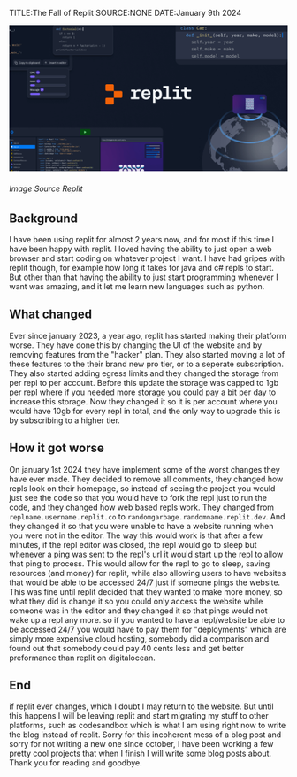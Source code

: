 TITLE:The Fall of Replit
SOURCE:NONE
DATE:January 9th 2024


![image from replit about what they think their platform is](/static/4/ogBanner.webp)
###### Image Source Replit

## Background
I have been using replit for almost 2 years now, and for most if this time I have been happy with replit. I loved having the ability to just open a web browser and start coding on whatever project I want. I have had gripes with replit though, for example how long it takes for java and c# repls to start.  But other than that having the ability to just start programming whenever I want was amazing, and it let me learn new languages such as python.

## What changed

Ever since january 2023, a year ago, replit has started making their platform worse. They have done this by changing the UI of the website and by removing features from the "hacker" plan. They also started moving a lot of these features to the their brand new pro tier, or to a seperate subscription. They also started adding egress limits and they changed the storage from per repl to per account. Before this update the storage was capped to 1gb per repl where if you needed more storage you could pay a bit per day to increase this storage. Now they changed it so it is per account where you would have 10gb for every repl in total, and the only way to upgrade this is by subscribing to a higher tier.

## How it got worse

On january 1st 2024 they have implement some of the worst changes they have ever made. They decided to remove all comments, they changed how repls look on their homepage, so instead of seeing the project you would just see the code so that you would have to fork the repl just to run the code, and they changed how web based repls work. They changed from `replname.username.replit.co` to `randomgarbage.randomname.replit.dev`. And they changed it so that you were unable to have a website running when you were not in the editor. The way this would work is that after a few minutes, if the repl editor was closed, the repl would go to sleep but whenever a ping was sent to the repl's url it would start up the repl to allow that ping to process. This would allow for the repl to go to sleep, saving resources (and money) for replit, while also allowing users to have websites that would be able to be accessed 24/7 just if someone pings the website. This was fine until replit decided that they wanted to make more money, so what they did is change it so you could only access the website while someone was in the editor and they changed it so that pings would not wake up a repl any more. so if you wanted to have a repl/website be able to be accessed 24/7 you would have to pay them for "deployments" which are simply more expensive cloud hosting, somebody did a comparison and found out that somebody could pay 40 cents less and get better preformance than replit on digitalocean.

## End

if replit ever changes, which I doubt I may return to the website. But until this happens I will be leaving replit and start migrating my stuff to other platforms, such as codesandbox which is what I am using right now to write the blog instead of replit. 
Sorry for this incoherent mess of a blog post and sorry for not writing a new one since october, I have been working a few pretty cool projects that when I finish I will write some blog posts about.
Thank you for reading and goodbye.